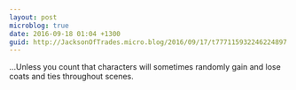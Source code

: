 ```yaml
---
layout: post
microblog: true
date: 2016-09-18 01:04 +1300
guid: http://JacksonOfTrades.micro.blog/2016/09/17/t777115932246224897.html
---
```

...Unless you count that characters will sometimes randomly gain and lose coats and ties throughout scenes.
